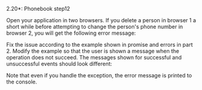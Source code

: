 2.20*: Phonebook step12

Open your application in two browsers. If you delete a person in browser 1 a short while before attempting to change the person's phone number in browser 2, you will get the following error message:

Fix the issue according to the example shown in promise and errors in part 2. Modify the example so that the user is shown a message when the operation does not succeed. The messages shown for successful and unsuccessful events should look different:

Note that even if you handle the exception, the error message is printed to the console.
